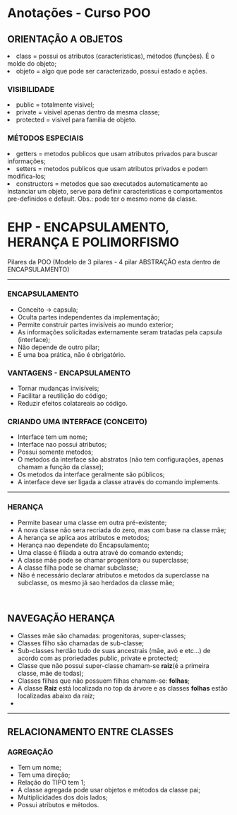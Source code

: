 <h1><strong>Anotações - Curso POO</strong></h1>

<h2>ORIENTAÇÃO A OBJETOS</h2>
<li> class = possui os atributos (características), métodos (funções). É o molde do objeto;</li>
<li> objeto = algo que pode ser caracterizado, possui estado e ações.</li>

<h3>VISIBILIDADE</h3>
<li> public = totalmente visivel;</li>
<li> private = visivel apenas dentro da mesma classe;</li>
<li> protected = visivel para familia de objeto.</li>

<h3>MÉTODOS ESPECIAIS</h3>
<li> getters = metodos publicos que usam atributos privados para buscar informações;
<li> setters = metodos publicos que usam atributos privados e podem modifica-los;
<li> constructors = metodos que sao executados automaticamente ao instanciar um objeto, serve para definir caracteristicas e comportamentos pre-definidos e default. Obs.: pode ter o mesmo nome da classe.

<h1>EHP - ENCAPSULAMENTO, HERANÇA E POLIMORFISMO</h1>
Pilares da POO (Modelo de 3 pilares - 4 pilar ABSTRAÇÃO esta dentro de ENCAPSULAMENTO)

<hr>
<h3>ENCAPSULAMENTO</h3>
 <ul>
 	<li>Conceito -> capsula;</li>
	 <li> Oculta partes independentes da implementação;</li>
	 <li>Permite construir partes invisíveis ao mundo exterior;</li>
	 <li>As informações solicitadas externamente seram tratadas pela capsula (interface);</li>
	 <li>Não depende de outro pilar;</li>
	 <li>É uma boa prática, nāo é obrigatório.</li>
 </ul>
<h3>VANTAGENS - ENCAPSULAMENTO</h3>
<ul>
	<li>Tornar mudanças invisíveis;</li>
	<li>Facilitar a reutiliçāo do código;</li>
	<li>Reduzir efeitos colatareais ao código.</li>
</ul>
<h3>CRIANDO UMA INTERFACE (CONCEITO)</h3>
<ul>
	<li>Interface tem um nome;</li>
	<li>Interface nao possui atributos;</li>
	<li>Possui somente metodos;</li>
	<li>O metodos da interface são abstratos (não tem configurações, apenas chamam a função da classe);</li>
	<li>Os metodos da interface geralmente são públicos;</li>
	<li>A interface deve ser ligada a classe através do comando implements.</li>
</ul>
<hr>
<h3>HERANÇA</h3>
<ul>
	<li>Permite basear uma classe em outra pré-existente;</li>
	<li>A nova classe não sera recriada do zero, mas com base na classe mãe;</li>
	<li>A herança se aplica aos atributos e metodos;</li>
	<li>Herança nao dependete do Encapsulamento;</li>
	<li>Uma classe é filiada a outra atravé do comando extends;</li>
	<li>A classe mãe pode se chamar progenitora ou superclasse;</li>
	<li>A classe filha pode se chamar subclasse;</li>
	<li>Não é necessário declarar atributos e metodos da superclasse na subclasse, os mesmo já sao herdados da classe mãe;
	</li>
</ul>
<br>
<h2>NAVEGAÇÃO HERANÇA</h2>
<ul>
	<li>Classes mãe são chamadas: progenitoras, super-classes;</li>
	<li>Classes filho são chamadas de sub-classe;</li>
	<li>Sub-classes herdão tudo de suas ancestrais (mãe, avó e etc...) de acordo com as proriedades public, private e protected;</li>
	<li>Classe que não possui super-classe chamam-se <strong>raiz</strong>(é a primeira classe, mãe de todas);</li>
	<li>Classes filhas que não possuem filhas chamam-se: <strong>folhas</strong>;</li>
	<li>A classe <strong>Raiz</strong> está localizada no top da árvore e as classes <strong>folhas</strong> estão localizadas abaixo da raiz;</li>
	<li></li>
</ul>




<hr>
<h2>RELACIONAMENTO ENTRE CLASSES</h2>

<h3>AGREGAÇÃO</h3>
<ul>
	<li>Tem um nome;</li>
	<li>Tem uma direção;</li>
	<li>Relação do TIPO tem 1;</li>
	<li>A classe agregada pode usar objetos e métodos da classe pai;</li>
	<li>Multiplicidades dos dois lados;</li>
	<li>Possui atributos e métodos.</li>
</ul>






